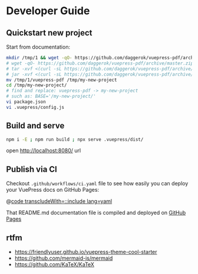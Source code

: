 # Developer Guide

## Quickstart new project

Start from documentation:

```bash
mkdir /tmp/1 && wget -qO- https://github.com/daggerok/vuepress-pdf/archive/master.zip | tar xvf - -C $_
# wget -qO- https://github.com/daggerok/vuepress-pdf/archive/master.zip | tar xvf -
# tar -xvf <(curl -sL https://github.com/daggerok/vuepress-pdf/archive/master.zip)
# jar -xvf <(curl -sL https://github.com/daggerok/vuepress-pdf/archive/master.zip)
mv /tmp/1/vuepress-pdf /tmp/my-new-project
cd /tmp/my-new-project/
# find and replace: vuepress-pdf -> my-new-project
# such as: BASE='/my-new-project/'
vi package.json
vi .vuepress/config.js
```

## Build and serve

```sh
npm i -E ; npm run build ; npx serve .vuepress/dist/
```

open [http://localhost:8080/](http://localhost:8080/) url

## Publish via CI

Checkout `.github/workflows/ci.yaml` file to see how easily you can deploy your VuePress docs on GitHub Pages:

@[code transcludeWith=::include lang=yaml](@/.github/workflows/ci.yaml)

That README.md documentation file is compiled and deployed on [GitHub Pages](https://daggerok.github.io/vuepress-pdf/)

## rtfm
* https://friendlyuser.github.io/vuepress-theme-cool-starter
* https://github.com/mermaid-js/mermaid
* https://github.com/KaTeX/KaTeX

